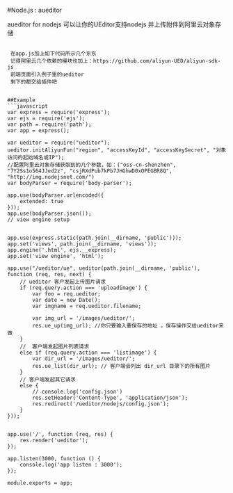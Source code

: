 ﻿#Node.js : aueditor

aueditor for nodejs 可以让你的UEditor支持nodejs 并上传附件到阿里云对象存储


```
 
 在app.js加上如下代码所示几个东东
 记得阿里云几个依赖的模块也加上：https://github.com/aliyun-UED/aliyun-sdk-js
 前端页面引入例子里的ueditor
 剩下的都交给插件吧


```



```
##Example
```javascript
var express = require('express');
var ejs = require('ejs');
var path = require('path');
var app = express();

var ueditor = require("ueditor");
ueditor.initAliyunFun("region", "accessKeyId", "accessKeySecret", "对象访问的起始域名或IP");
//配置阿里云对象存储获取到的几个参数，如：("oss-cn-shenzhen", "7Y2Ss1o564JJed2z", "csjRXdPub7kPb7JHGhwD0xOPEGBR8Q", "http://img.nodejsnet.com/")
var bodyParser = require('body-parser');

app.use(bodyParser.urlencoded({
    extended: true
}));
app.use(bodyParser.json());
// view engine setup


app.use(express.static(path.join(__dirname, 'public')));
app.set('views', path.join(__dirname, 'views'));
app.engine('.html', ejs.__express);
app.set('view engine', 'html');

app.use("/ueditor/ue", ueditor(path.join(__dirname, 'public'), function (req, res, next) {
    // ueditor 客户发起上传图片请求
    if (req.query.action === 'uploadimage') {
        var foo = req.ueditor;
        var date = new Date();
        var imgname = req.ueditor.filename;

        var img_url = '/images/ueditor/';
        res.ue_up(img_url); //你只要输入要保存的地址 。保存操作交给ueditor来做
    }
    //  客户端发起图片列表请求
    else if (req.query.action === 'listimage') {
        var dir_url = '/images/ueditor/';
        res.ue_list(dir_url); // 客户端会列出 dir_url 目录下的所有图片
    }
    // 客户端发起其它请求
    else {
        // console.log('config.json')
        res.setHeader('Content-Type', 'application/json');
        res.redirect('/ueditor/nodejs/config.json');
    }
}));


app.use('/', function (req, res) {
    res.render('ueditor');
});

app.listen(3000, function () {
    console.log('app listen : 3000');
});

module.exports = app;

```


